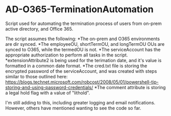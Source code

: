 # AD-O365-TerminationAutomation
Script used for automating the termination process of users from on-prem active directory, and Office 365.

The script assumes the following:
*The on-prem and O365 environments are dir synced.
*The employeeOU, shortTermOU, and longTermOU OUs are synced to O365, while the termedOU is not.
*The serviceAccount has the appropriate authorization to perform all tasks in the script.
*extensionAttribute2 is being used for the terimation date, and it's value is formatted in a common date format.
*The cred.txt file is storing the encrypted password of the serviceAccount, and was created with steps similar to those outlined here: https://blogs.technet.microsoft.com/robcost/2008/05/01/powershell-tip-storing-and-using-password-credentials/
*The comment attribute is storing a legal hold flag with a value of "lithold".

I'm still adding to this, including greater logging and email notifications. However, others have mentioned wanting to see the code so far.
